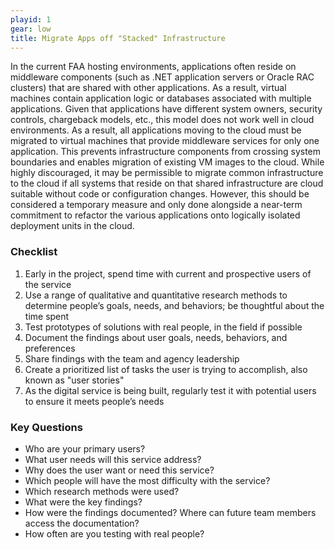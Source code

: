 ```yaml
---
playid: 1
gear: low
title: Migrate Apps off "Stacked" Infrastructure
---
```


In the current FAA hosting environments, applications often reside
on middleware components (such as .NET application servers or Oracle
RAC clusters) that are shared with other applications. As a result,
virtual machines contain application logic or databases associated
with multiple applications. Given that applications have different
system owners, security controls, chargeback models, etc., this
model does not work well in cloud environments. As a result, all
applications moving to the cloud must be migrated to virtual
machines that provide middleware services for only one application.
This prevents infrastructure components from crossing system
boundaries and enables migration of existing VM images to the cloud.
While highly discouraged, it may be permissible to migrate common
infrastructure to the cloud if all systems that reside on that
shared infrastructure are cloud suitable without code or
configuration changes. However, this should be considered a
temporary measure and only done alongside a near-term commitment to
refactor the various applications onto logically isolated deployment
units in the cloud.

### Checklist
1. Early in the project, spend time with current and prospective users of the service
2. Use a range of qualitative and quantitative research methods to determine people’s goals, needs, and behaviors; be thoughtful about the time spent
3. Test prototypes of solutions with real people, in the field if possible
4. Document the findings about user goals, needs, behaviors, and preferences
5. Share findings with the team and agency leadership
6. Create a prioritized list of tasks the user is trying to accomplish, also known as "user stories"
7. As the digital service is being built, regularly test it with potential users to ensure it meets people’s needs

### Key Questions
- Who are your primary users?
- What user needs will this service address?
- Why does the user want or need this service?
- Which people will have the most difficulty with the service?
- Which research methods were used?
- What were the key findings?
- How were the findings documented? Where can future team members access the documentation?
- How often are you testing with real people?
